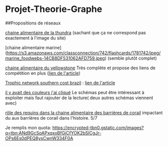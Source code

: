 # Projet-Theorie-Graphe

##Propositions de réseaux

[chaine alimentaire de la thundra](https://mignonviljoenthearcticwolf.weebly.com/ecosystem-food-web.html)
(sachant que ça ne correspond pas exactement à l'image du site)

[chaine alimentaire marine] (https://s3.amazonaws.com/classconnection/742/flashcards/1781742/jpeg/marine_foodwebs-14CB8DF531062AFD759.jpeg)
(semble plutôt complet)

[chaine alimentaire du yellowstone](https://oup.silverchair-cdn.com/oup/backfile/Content_public/Journal/bioscience/53/4/10.1641_0006-3568(2003)053%5B0330_YAW%5D2.0.CO;2/4/m_i0006-3568-53-4-330-f01.gif?Expires=1522848377&Signature=d-nlnr2DOCLMW7tJJ10~xCs1qpS8zSslPK1qGvmqHdZ3yRnGKGKyB6m2J8K2dtTF9L9m3B9EdHTALeJUxNh4E9gdPm-C2fF0tey9RMmUE8uz0~e1kBPCOe797pK4-03rdWgtFyMR8HiHfomkMWlrb378Zk8ePuUqTVjd0FXlf2HiOvKWyeGalhqd6aB3tPu6bBukoKkgZlJ4WsTUaMF8r-a~mwNQIBFJ7hBcGKIVffUvAEGuwqSoCjcqiATRXBbw9sXeyzsd7VkfRui6dbZ9HpdRKlW0MWDUyDt~6QSpFn0l5bEGfkC8pyDeajk1xZuUXYi3Z~IFAr8IKJmEY5pR~w__&Key-Pair-Id=APKAIUCZBIA4LVPAVW3Q) 
Très complète et propose des liens de compétition en plus ([lien de l'article](https://academic.oup.com/bioscience/article/53/4/330/250155))

[Trophic network southern cost brazil](http://www.scielo.br/img/revistas/bn/v14n3//1676-0611-bne-1676-0611-2014-0069-gf03.jpg)
: [lien de l'article](http://www.scielo.br/scielo.php?script=sci_arttext&pid=S1676-06032014000300401)

[il y avait des couleurs j'ai cliqué](https://www.researchgate.net/figure/Conceptual-model-depicting-trophic-structure-and-energy-flow-in-the-Oculina-HAPC_fig6_233664554)
Le schémas peut être intéressant à exploiter mais faut rajouter de la lecture( deux autres schémas viennent avec)

[rôle des requins dans la chaine alimentaire des barrières de corail](http://www.cell.com/trends/ecology-evolution/fulltext/S0169-5347(16)00059-8)
impactant du aux barrières de corail dans l'histoire. 5/7

Je remplis mon quota:
https://encrypted-tbn0.gstatic.com/images?q=tbn:ANd9GcSoAPxqxoBfGiCfYOK2bSICgJr-OPs6Es0dPEQ8ysCwnW334F0A

